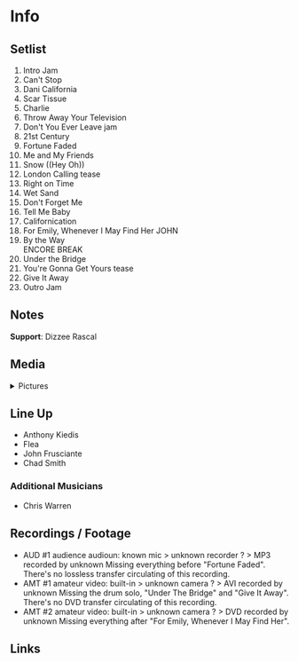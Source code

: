 # Info

## Setlist

1. Intro Jam
2. Can't Stop
3. Dani California
4. Scar Tissue
5. Charlie
6. Throw Away Your Television
7. Don't You Ever Leave jam
8. 21st Century
9. Fortune Faded
10. Me and My Friends
11. Snow ((Hey Oh))
12. London Calling tease
13. Right on Time
14. Wet Sand
15. Don't Forget Me
16. Tell Me Baby
17. Californication
18. For Emily, Whenever I May Find Her JOHN
19. By the Way
<br> ENCORE BREAK
20. Under the Bridge
21. You're Gonna Get Yours tease
22. Give It Away
23. Outro Jam

## Notes

**Support**: Dizzee Rascal

## Media 

<details>
  <summary>Pictures</summary>
  <!--<img alt="Setlist" title="Setlist" src="_.jpg" height="200" />
  <img alt="Flyer" title="Flyer" src="_.jpg" height="200" />
  <img alt="Clipper" title="Clipper" src="_.jpg" height="200" />
  <img alt="Ticket" title="Ticket" src="_.jpg" height="200" />
  -->
</details>

## Line Up

* Anthony Kiedis
* Flea
* John Frusciante
* Chad Smith

### Additional Musicians

* Chris Warren

## Recordings / Footage

* AUD #1 audience audioun: known mic > unknown recorder ? > MP3 recorded by unknown Missing everything before "Fortune Faded". There's no lossless transfer circulating of this recording.  
* AMT #1 amateur video: built-in > unknown camera ? > AVI recorded by unknown Missing the drum solo, "Under The Bridge" and "Give It Away". There's no DVD transfer circulating of this recording. 
* AMT #2 amateur video: built-in > unknown camera ? > DVD recorded by unknown Missing everything after "For Emily, Whenever I May Find Her".

## Links
